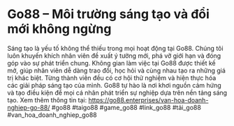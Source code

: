 # Go88 – Môi trường sáng tạo và đổi mới không ngừng
Sáng tạo là yếu tố không thể thiếu trong mọi hoạt động tại Go88. Chúng tôi luôn khuyến khích nhân viên đề xuất ý tưởng mới, phá vỡ giới hạn và đóng góp vào sự phát triển chung.
Không gian làm việc tại Go88 được thiết kế mở, giúp nhân viên dễ dàng trao đổi, học hỏi và cùng nhau tạo ra những giá trị khác biệt. Từng thành viên đều có cơ hội thử nghiệm và hiện thực hóa các giải pháp sáng tạo của mình.
Go88 tự hào là nơi khơi nguồn cảm hứng và tạo điều kiện để mọi cá nhân phát triển sự nghiệp dựa trên nền tảng sáng tạo.
Xem thêm thông tin tại: https://go88.enterprises/van-hoa-doanh-nghiep-go-88/
#go88 #taigo88 #game_go88 #link_go88 #tải_go88 #van_hoa_doanh_nghiep_go88